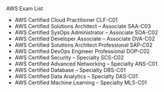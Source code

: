 AWS Exam List
- AWS Certified Cloud Practitioner CLF-C01
- AWS Certified Solutions Architect – Associate SAA-C03
- AWS Certified SysOps Administrator – Associate SOA-C02
- AWS Certified Developer Associate – Associate DVA-C02
- AWS Certified Solutions Architect Professional SAP-C02
- AWS Certified DevOps Engineer Professional DOP-C02
- AWS Certified Security – Specialty SCS-C02
- AWS Certified Advanced Networking – Specialty ANS-C01
- AWS Certified Database – Specialty DBS-C01
- AWS Certified Data Analytics – Specialty DAS-C01
- AWS Certified Machine Learning – Specialty MLS-C01
